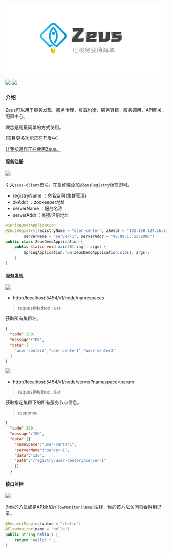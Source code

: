 <p align="center">
<img src="/images/logo.png" alt="Zeus">
</p>

![](https://img.shields.io/badge/zeus-1.0-orange)       ![](https://img.shields.io/badge/license-apache-brightgreen)

### 介绍

Zeus可以用于服务发现，服务治理，负载均衡，服务容错，服务调用，API网关，配置中心。

理念是用最简单的方式使用。

(项目更多功能正在开发中)

[让我知道您正在使用Zeus。](https://github.com/CasterWx/Zeus/issues/1)

#### 服务注册

![](https://img.shields.io/badge/%40-ZeusRegistry-red)

引入`zeus-client`模块，在启动类添加`@ZeusRegistry`标签即可。

* registryName ：命名空间(集群管理)
* zkAddr ：zookeeper地址
* serverName ：服务名称
* serverAddr ：服务注册地址

```java
@SpringBootApplication
@ZeusRegistry(registryName = "user-center", zkAddr = "192.168.124.16:2181",
        serverName = "server-1", serverAddr = "48.89.13.53:8080")
public class ZeusDemoApplication {
    public static void main(String[] args) {
        SpringApplication.run(ZeusDemoApplication.class, args);
    }
}
```

#### 服务发现

![](https://img.shields.io/badge/Get-%2Fv1%2Fnode%2Fnamespaces-red)

* http://localhost:5454/v1/node/namespaces

> requestMethod : `Get`

获取所有集群名。

```json
{
  "code":200,
  "message":"OK",
  "data":[
    "user-center2","user-center1","user-center3"
  ]
}
```

![](https://img.shields.io/badge/Get-server-red)

* http://localhost:5454/v1/node/server?namespace=param

> requestMethod : `Get`

获取指定集群下的所有服务节点信息。

> response

```json
{
  "code":200,
  "message":"OK",
  "data":[{
    "nameSpace":"user-center1",
    "serverName":"server-1",
    "data":"126",
    "path":"/registry/user-center1/server-1"
    }]
  }
```


#### 接口监控

![](https://img.shields.io/badge/%40-FlowMonitor-red)

为你的方法或是API添加`@FlowMonitor(name)`注释，你的该方法访问将会得到记录。

```java
@RequestMapping(value = "/hello")
@FlowMonitor(name = "hello")
public String hello() {
    return "Hello! " ;
}
```

